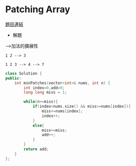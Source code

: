 # Patching Array

[題目連結](https://leetcode.com/problems/patching-array/description/?envType=daily-question&envId=2024-06-16)

* 解題

-->加法的擴展性

```
1 2 --> 3
```

```
1 2 3 --> 4 --> 7
```

```cpp
class Solution {
public:
    int minPatches(vector<int>& nums, int n) {
        int index=0,add=0;
        long long miss = 1;

        while(n>=miss){
            if(index<nums.size() && miss>=nums[index]){
                miss+=nums[index];
                index++;
            }
            else{
                miss+=miss;
                add++;
            }
        }
        return add;
    }
};
```
